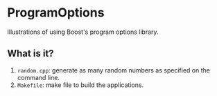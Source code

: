 # ProgramOptions
Illustrations of using Boost's program options library.

## What is it?
1. `random.cpp`: generate as many random numbers as specified on the
    command line.
1. `Makefile`: make file to build the applications.
